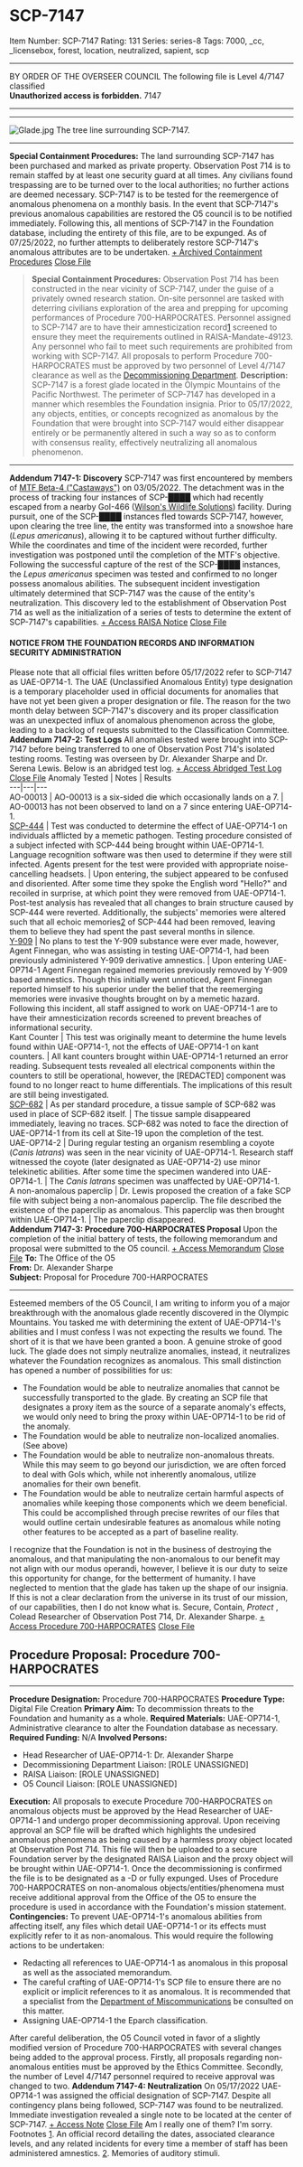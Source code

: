 # SCP-7147
Item Number: SCP-7147
Rating: 131
Series: series-8
Tags: 7000, _cc, _licensebox, forest, location, neutralized, sapient, scp

---

BY ORDER OF THE OVERSEER COUNCIL
The following file is Level 4/7147 classified  
**Unauthorized access is forbidden.**
7147
* * *
* * *
![Glade.jpg](https://scp-wiki.wdfiles.com/local--files/scp-7147/Glade.jpg)
The tree line surrounding SCP-7147.
* * *
**Special Containment Procedures:** The land surrounding SCP-7147 has been purchased and marked as private property. Observation Post 714 is to remain staffed by at least one security guard at all times. Any civilians found trespassing are to be turned over to the local authorities; no further actions are deemed necessary.
SCP-7147 is to be tested for the reemergence of anomalous phenomena on a monthly basis. In the event that SCP-7147's previous anomalous capabilities are restored the O5 council is to be notified immediately. Following this, all mentions of SCP-7147 in the Foundation database, including the entirety of this file, are to be expunged.
As of 07/25/2022, no further attempts to deliberately restore SCP-7147's anomalous attributes are to be undertaken.
[\+ Archived Containment Procedures](javascript:;)
[Close File](javascript:;)
> **Special Containment Procedures:** Observation Post 714 has been constructed in the near vicinity of SCP-7147, under the guise of a privately owned research station. On-site personnel are tasked with deterring civilians exploration of the area and prepping for upcoming performances of Procedure 700-HARPOCRATES.
> Personnel assigned to SCP-7147 are to have their amnesticization record[1](javascript:;) screened to ensure they meet the requirements outlined in RAISA-Mandate-49123. Any personnel who fail to meet such requirements are prohibited from working with SCP-7147.
> All proposals to perform Procedure 700-HARPOCRATES must be approved by two personnel of Level 4/7147 clearance as well as the [Decommissioning Department](https://scp-wiki.wikidot.com/decom-dept-hub).
**Description:** SCP-7147 is a forest glade located in the Olympic Mountains of the Pacific Northwest. The perimeter of SCP-7147 has developed in a manner which resembles the Foundation insignia.
Prior to 05/17/2022, any objects, entities, or concepts recognized as anomalous by the Foundation that were brought into SCP-7147 would either disappear entirely or be permanently altered in such a way so as to conform with consensus reality, effectively neutralizing all anomalous phenomenon.
* * *
**Addendum 7147-1: Discovery**
SCP-7147 was first encountered by members of [MTF Beta-4 ("Castaways")](/task-forces#beta-4) on 03/05/2022. The detachment was in the process of tracking four instances of SCP-████ which had recently escaped from a nearby GoI-466 ([Wilson's Wildlife Solutions](https://scp-wiki.wikidot.com/wilson-s-wildlife-solutions-hub)) facility.
During pursuit, one of the SCP-████ instances fled towards SCP-7147, however, upon clearing the tree line, the entity was transformed into a snowshoe hare (_Lepus americanus_), allowing it to be captured without further difficulty. While the coordinates and time of the incident were recorded, further investigation was postponed until the completion of the MTF's objective.
Following the successful capture of the rest of the SCP-████ instances, the _Lepus americanus_ specimen was tested and confirmed to no longer possess anomalous abilities. The subsequent incident investigation ultimately determined that SCP-7147 was the cause of the entity's neutralization. This discovery led to the establishment of Observation Post 714 as well as the initialization of a series of tests to determine the extent of SCP-7147's capabilities.
[\+ Access RAISA Notice](javascript:;)
[Close File](javascript:;)
#### NOTICE FROM THE FOUNDATION RECORDS AND INFORMATION SECURITY ADMINISTRATION
Please note that all official files written before 05/17/2022 refer to SCP-7147 as UAE-OP714-1. The UAE (Unclassified Anomalous Entity) type designation is a temporary placeholder used in official documents for anomalies that have not yet been given a proper designation or file. The reason for the two month delay between SCP-7147's discovery and its proper classification was an unexpected influx of anomalous phenomenon across the globe, leading to a backlog of requests submitted to the Classification Committee.
**Addendum 7147-2: Test Logs**
All anomalies tested were brought into SCP-7147 before being transferred to one of Observation Post 714's isolated testing rooms. Testing was overseen by Dr. Alexander Sharpe and Dr. Serena Lewis. Below is an abridged test log.
[\+ Access Abridged Test Log](javascript:;)
[Close File](javascript:;)
Anomaly Tested | Notes | Results  
---|---|---  
AO-00013 | AO-00013 is a six-sided die which occasionally lands on a 7. | AO-00013 has not been observed to land on a 7 since entering UAE-OP714-1.  
[SCP-444](/scp-444) | Test was conducted to determine the effect of UAE-OP714-1 on individuals afflicted by a memetic pathogen. Testing procedure consisted of a subject infected with SCP-444 being brought within UAE-OP714-1. Language recognition software was then used to determine if they were still infected. Agents present for the test were provided with appropriate noise-cancelling headsets. | Upon entering, the subject appeared to be confused and disoriented. After some time they spoke the English word "Hello?" and recoiled in surprise, at which point they were removed from UAE-OP714-1. Post-test analysis has revealed that all changes to brain structure caused by SCP-444 were reverted. Additionally, the subjects' memories were altered such that all echoic memories[2](javascript:;) of SCP-444 had been removed, leaving them to believe they had spent the past several months in silence.  
[Y-909](https://scp-wiki.wikidot.com/scp-3000) | No plans to test the Y-909 substance were ever made, however, Agent Finnegan, who was assisting in testing UAE-OP714-1, had been previously administered Y-909 derivative amnestics. | Upon entering UAE-OP714-1 Agent Finnegan regained memories previously removed by Y-909 based amnestics. Though this initially went unnoticed, Agent Finnegan reported himself to his superior under the belief that the reemerging memories were invasive thoughts brought on by a memetic hazard. Following this incident, all staff assigned to work on UAE-OP714-1 are to have their amnesticization records screened to prevent breaches of informational security.  
Kant Counter | This test was originally meant to determine the hume levels found within UAE-OP714-1, not the effects of UAE-OP714-1 on kant counters. | All kant counters brought within UAE-OP714-1 returned an error reading. Subsequent tests revealed all electrical components within the counters to still be operational, however, the [REDACTED] component was found to no longer react to hume differentials. The implications of this result are still being investigated.  
[SCP-682](/scp-682) | As per standard procedure, a tissue sample of SCP-682 was used in place of SCP-682 itself. | The tissue sample disappeared immediately, leaving no traces. SCP-682 was noted to face the direction of UAE-OP714-1 from its cell at Site-19 upon the completion of the test.  
UAE-OP714-2 | During regular testing an organism resembling a coyote (_Canis latrans_) was seen in the near vicinity of UAE-OP714-1. Research staff witnessed the coyote (later designated as UAE-OP714-2) use minor telekinetic abilities. After some time the specimen wandered into UAE-OP714-1. | The _Canis latrans_ specimen was unaffected by UAE-OP714-1.  
A non-anomalous paperclip | Dr. Lewis proposed the creation of a fake SCP file with subject being a non-anomalous paperclip. The file described the existence of the paperclip as anomalous. This paperclip was then brought within UAE-OP714-1. | The paperclip disappeared.  
**Addendum 7147-3: Procedure 700-HARPOCRATES Proposal**
Upon the completion of the initial battery of tests, the following memorandum and proposal were submitted to the O5 council.
[\+ Access Memorandum](javascript:;)
[Close File](javascript:;)
**To:** The Office of the O5  
**From:** Dr. Alexander Sharpe  
**Subject:** Proposal for Procedure 700-HARPOCRATES
* * *
Esteemed members of the O5 Council, I am writing to inform you of a major breakthrough with the anomalous glade recently discovered in the Olympic Mountains. You tasked me with determining the extent of UAE-OP714-1's abilities and I must confess I was not expecting the results we found.
The short of it is that we have been granted a boon. A genuine stroke of good luck. The glade does not simply neutralize anomalies, instead, it neutralizes whatever the Foundation recognizes as anomalous. This small distinction has opened a number of possibilities for us:
  * The Foundation would be able to neutralize anomalies that cannot be successfully transported to the glade. By creating an SCP file that designates a proxy item as the source of a separate anomaly's effects, we would only need to bring the proxy within UAE-OP714-1 to be rid of the anomaly.
  * The Foundation would be able to neutralize non-localized anomalies. (See above)
  * The Foundation would be able to neutralize non-anomalous threats. While this may seem to go beyond our jurisdiction, we are often forced to deal with GoIs which, while not inherently anomalous, utilize anomalies for their own benefit.
  * The Foundation would be able to neutralize certain harmful aspects of anomalies while keeping those components which we deem beneficial. This could be accomplished through precise rewrites of our files that would outline certain undesirable features as anomalous while noting other features to be accepted as a part of baseline reality.

I recognize that the Foundation is not in the business of destroying the anomalous, and that manipulating the non-anomalous to our benefit may not align with our modus operandi, however, I believe it is our duty to seize this opportunity for change, for the betterment of humanity. I have neglected to mention that the glade has taken up the shape of our insignia. If this is not a clear declaration from the universe in its trust of our mission, of our capabilities, then I do not know what is.
Secure, Contain, _Protect_ ,  
Colead Researcher of Observation Post 714, Dr. Alexander Sharpe.
[\+ Access Procedure 700-HARPOCRATES](javascript:;)
[Close File](javascript:;)
## Procedure Proposal: Procedure 700-HARPOCRATES
* * *
**Procedure Designation:** Procedure 700-HARPOCRATES
**Procedure Type:** Digital File Creation
**Primary Aim:** To decommission threats to the Foundation and humanity as a whole.
**Required Materials:** UAE-OP714-1, Administrative clearance to alter the Foundation database as necessary.
**Required Funding:** N/A
**Involved Persons:**
  * Head Researcher of UAE-OP714-1: Dr. Alexander Sharpe
  * Decommissioning Department Liaison: [ROLE UNASSIGNED]
  * RAISA Liaison: [ROLE UNASSIGNED]
  * O5 Council Liaison: [ROLE UNASSIGNED]

**Execution:** All proposals to execute Procedure 700-HARPOCRATES on anomalous objects must be approved by the Head Researcher of UAE-OP714-1 and undergo proper decommissioning approval. Upon receiving approval an SCP file will be drafted which highlights the undesired anomalous phenomena as being caused by a harmless proxy object located at Observation Post 714. This file will then be uploaded to a secure Foundation server by the designated RAISA Liaison and the proxy object will be brought within UAE-OP714-1. Once the decommissioning is confirmed the file is to be designated as a -D or fully expunged.
Uses of Procedure 700-HARPOCRATES on non-anomalous objects/entities/phenomena must receive additional approval from the Office of the O5 to ensure the procedure is used in accordance with the Foundation's mission statement.
**Contingencies:** To prevent UAE-OP714-1's anomalous abilities from affecting itself, any files which detail UAE-OP714-1 or its effects must explicitly refer to it as non-anomalous. This would require the following actions to be undertaken:
  * Redacting all references to UAE-OP714-1 as anomalous in this proposal as well as the associated memorandum.
  * The careful crafting of UAE-OP714-1's SCP file to ensure there are no explicit or implicit references to it as anomalous. It is recommended that a specialist from the [Department of Miscommunications](https://scp-wiki.wikidot.com/domc-hub) be consulted on this matter.
  * Assigning UAE-OP714-1 the Eparch classification.

  
After careful deliberation, the O5 Council voted in favor of a slightly modified version of Procedure 700-HARPOCRATES with several changes being added to the approval process. Firstly, all proposals regarding non-anomalous entities must be approved by the Ethics Committee. Secondly, the number of Level 4/7147 personnel required to receive approval was changed to two. 
**Addendum 7147-4: Neutralization**
On 05/17/2022 UAE-OP714-1 was assigned the official designation of SCP-7147. Despite all contingency plans being followed, SCP-7147 was found to be neutralized. Immediate investigation revealed a single note to be located at the center of SCP-7147.
[\+ Access Note](javascript:;)
[Close File](javascript:;)
Am I really one of them?
I'm sorry.
Footnotes
[1](javascript:;). An official record detailing the dates, associated clearance levels, and any related incidents for every time a member of staff has been administered amnestics.
[2](javascript:;). Memories of auditory stimuli.